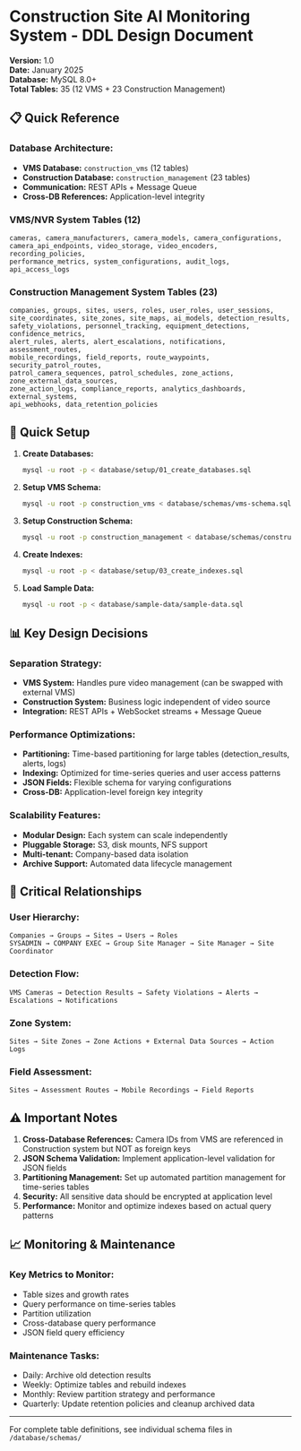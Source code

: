 # **Construction Site AI Monitoring System - DDL Design Document**

**Version:** 1.0  
**Date:** January 2025  
**Database:** MySQL 8.0+  
**Total Tables:** 35 (12 VMS + 23 Construction Management)

## **📋 Quick Reference**

### **Database Architecture:**
- **VMS Database:** `construction_vms` (12 tables)
- **Construction Database:** `construction_management` (23 tables)
- **Communication:** REST APIs + Message Queue
- **Cross-DB References:** Application-level integrity

### **VMS/NVR System Tables (12)**
```
cameras, camera_manufacturers, camera_models, camera_configurations,
camera_api_endpoints, video_storage, video_encoders, recording_policies,
performance_metrics, system_configurations, audit_logs, api_access_logs
```

### **Construction Management System Tables (23)**
```
companies, groups, sites, users, roles, user_roles, user_sessions,
site_coordinates, site_zones, site_maps, ai_models, detection_results,
safety_violations, personnel_tracking, equipment_detections, confidence_metrics,
alert_rules, alerts, alert_escalations, notifications, assessment_routes,
mobile_recordings, field_reports, route_waypoints, security_patrol_routes,
patrol_camera_sequences, patrol_schedules, zone_actions, zone_external_data_sources,
zone_action_logs, compliance_reports, analytics_dashboards, external_systems,
api_webhooks, data_retention_policies
```

## **🚀 Quick Setup**

1. **Create Databases:**
   ```bash
   mysql -u root -p < database/setup/01_create_databases.sql
   ```

2. **Setup VMS Schema:**
   ```bash
   mysql -u root -p construction_vms < database/schemas/vms-schema.sql
   ```

3. **Setup Construction Schema:**
   ```bash
   mysql -u root -p construction_management < database/schemas/construction-schema.sql
   ```

4. **Create Indexes:**
   ```bash
   mysql -u root -p < database/setup/03_create_indexes.sql
   ```

5. **Load Sample Data:**
   ```bash
   mysql -u root -p < database/sample-data/sample-data.sql
   ```

## **📊 Key Design Decisions**

### **Separation Strategy:**
- **VMS System:** Handles pure video management (can be swapped with external VMS)
- **Construction System:** Business logic independent of video source
- **Integration:** REST APIs + WebSocket streams + Message Queue

### **Performance Optimizations:**
- **Partitioning:** Time-based partitioning for large tables (detection_results, alerts, logs)
- **Indexing:** Optimized for time-series queries and user access patterns
- **JSON Fields:** Flexible schema for varying configurations
- **Cross-DB:** Application-level foreign key integrity

### **Scalability Features:**
- **Modular Design:** Each system can scale independently
- **Pluggable Storage:** S3, disk mounts, NFS support
- **Multi-tenant:** Company-based data isolation
- **Archive Support:** Automated data lifecycle management

## **🔗 Critical Relationships**

### **User Hierarchy:**
```
Companies → Groups → Sites → Users → Roles
SYSADMIN → COMPANY EXEC → Group Site Manager → Site Manager → Site Coordinator
```

### **Detection Flow:**
```
VMS Cameras → Detection Results → Safety Violations → Alerts → Escalations → Notifications
```

### **Zone System:**
```
Sites → Site Zones → Zone Actions + External Data Sources → Action Logs
```

### **Field Assessment:**
```
Sites → Assessment Routes → Mobile Recordings → Field Reports
```

## **⚠️ Important Notes**

1. **Cross-Database References:** Camera IDs from VMS are referenced in Construction system but NOT as foreign keys
2. **JSON Schema Validation:** Implement application-level validation for JSON fields
3. **Partitioning Management:** Set up automated partition management for time-series tables
4. **Security:** All sensitive data should be encrypted at application level
5. **Performance:** Monitor and optimize indexes based on actual query patterns

## **📈 Monitoring & Maintenance**

### **Key Metrics to Monitor:**
- Table sizes and growth rates
- Query performance on time-series tables
- Partition utilization
- Cross-database query performance
- JSON field query efficiency

### **Maintenance Tasks:**
- Daily: Archive old detection results
- Weekly: Optimize tables and rebuild indexes
- Monthly: Review partition strategy and performance
- Quarterly: Update retention policies and cleanup archived data

---

For complete table definitions, see individual schema files in `/database/schemas/`